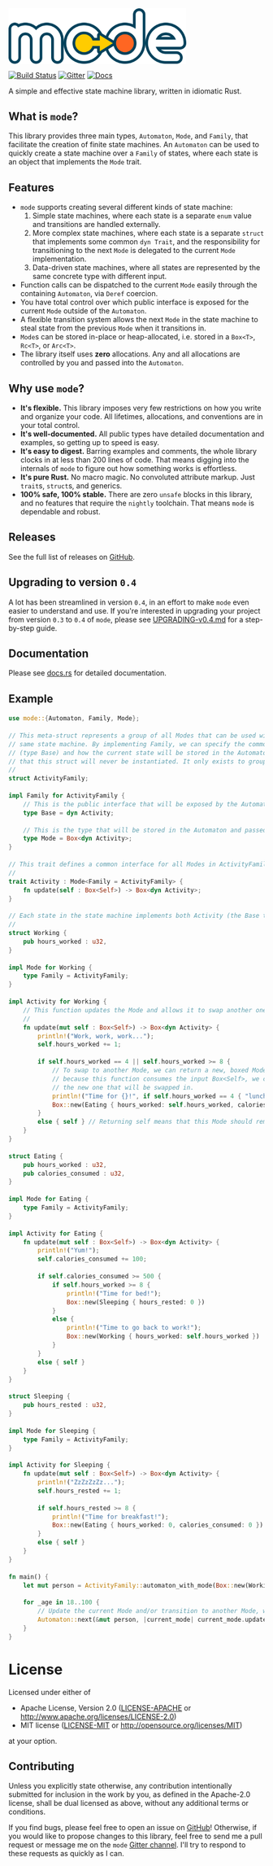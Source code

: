 <img src="mode-logo.svg" alt="mode" style="display: block; width: 25em; margin: 0 0 1em;">

[![Build Status](https://github.com/andrewtc/mode/actions/workflows/rust.yml/badge.svg?branch=master)](https://github.com/andrewtc/mode/actions/workflows/rust.yml?branch=master)
[![Gitter](https://badges.gitter.im/mode-rs/community.svg)](https://gitter.im/mode-rs/community?utm_source=badge&utm_medium=badge&utm_campaign=pr-badge)
[![Docs](https://docs.rs/mode/badge.svg)](https://docs.rs/mode)

A simple and effective state machine library, written in idiomatic Rust.

## What is `mode`?
This library provides three main types, `Automaton`, `Mode`, and `Family`, that facilitate the creation of finite state
machines. An `Automaton` can be used to quickly create a state machine over a `Family` of states, where each state is an
object that implements the `Mode` trait.

## Features
 - `mode` supports creating several different kinds of state machine:
    1. Simple state machines, where each state is a separate `enum` value and transitions are handled externally.
    2. More complex state machines, where each state is a separate `struct` that implements some common `dyn Trait`, and
       the responsibility for transitioning to the next `Mode` is delegated to the current `Mode` implementation.
    3. Data-driven state machines, where all states are represented by the same concrete type with different input.
 - Function calls can be dispatched to the current `Mode` easily through the containing `Automaton`, via `Deref`
   coercion.
 - You have total control over which public interface is exposed for the current `Mode` outside of the `Automaton`.
 - A flexible transition system allows the next `Mode` in the state machine to steal state from the previous `Mode` when
   it transitions in.
 - `Mode`s can be stored in-place or heap-allocated, i.e. stored in a `Box<T>`, `Rc<T>`, or `Arc<T>`.
 - The library itself uses **zero** allocations. Any and all allocations are controlled by you and passed into the
   `Automaton`.

## Why use `mode`?

 - **It's flexible.** This library imposes very few restrictions on how you write and organize your code. All lifetimes,
   allocations, and conventions are in your total control.
 - **It's well-documented.** All public types have detailed documentation and examples, so getting up to speed is easy.
 - **It's easy to digest.** Barring examples and comments, the whole library clocks in at less than 200 lines of code.
   That means digging into the internals of `mode` to figure out how something works is effortless.
 - **It's pure Rust.** No macro magic. No convoluted attribute markup. Just `trait`s, `struct`s, and generics.
 - **100% safe, 100% stable.** There are zero `unsafe` blocks in this library, and no features that require the
   `nightly` toolchain. That means `mode` is dependable and robust.

## Releases

See the full list of releases on [GitHub](https://github.com/andrewtc/mode/releases).

## Upgrading to version `0.4`

A lot has been streamlined in version `0.4`, in an effort to make `mode` even easier to understand and use. If you're
interested in upgrading your project from version `0.3` to `0.4` of `mode`, please see
[UPGRADING-v0.4.md](UPGRADING-v0.4.md) for a step-by-step guide.

## Documentation

Please see [docs.rs](https://docs.rs/mode) for detailed documentation.

## Example

```rust
use mode::{Automaton, Family, Mode};

// This meta-struct represents a group of all Modes that can be used with the same Automaton, i.e. all states in the
// same state machine. By implementing Family, we can specify the common interface that will be exposed for all states
// (type Base) and how the current state will be stored in the Automaton (type Mode). The important thing to note is
// that this struct will never be instantiated. It only exists to group a set of states (Modes) together.
// 
struct ActivityFamily;

impl Family for ActivityFamily {
    // This is the public interface that will be exposed by the Automaton for all Modes in this Family.
    type Base = dyn Activity;

    // This is the type that will be stored in the Automaton and passed into the Automaton::next() function.
    type Mode = Box<dyn Activity>;
}

// This trait defines a common interface for all Modes in ActivityFamily.
//
trait Activity : Mode<Family = ActivityFamily> {
    fn update(self : Box<Self>) -> Box<dyn Activity>;
}

// Each state in the state machine implements both Activity (the Base type) and Mode.
//
struct Working {
    pub hours_worked : u32,
}

impl Mode for Working {
    type Family = ActivityFamily;
}

impl Activity for Working {
    // This function updates the Mode and allows it to swap another one in as current, when ready.
    //
    fn update(mut self : Box<Self>) -> Box<dyn Activity> {
        println!("Work, work, work...");
        self.hours_worked += 1;

        if self.hours_worked == 4 || self.hours_worked >= 8 {
            // To swap to another Mode, we can return a new, boxed Mode with the same signature as this one. Note that
            // because this function consumes the input Box<Self>, we can freely move state out of this Mode and into
            // the new one that will be swapped in.
            println!("Time for {}!", if self.hours_worked == 4 { "lunch" } else { "dinner" });
            Box::new(Eating { hours_worked: self.hours_worked, calories_consumed: 0 })
        }
        else { self } // Returning self means that this Mode should remain current.
    }
}

struct Eating {
    pub hours_worked : u32,
    pub calories_consumed : u32,
}

impl Mode for Eating {
    type Family = ActivityFamily;
}

impl Activity for Eating {
    fn update(mut self : Box<Self>) -> Box<dyn Activity> {
        println!("Yum!");
        self.calories_consumed += 100;

        if self.calories_consumed >= 500 {
            if self.hours_worked >= 8 {
                println!("Time for bed!");
                Box::new(Sleeping { hours_rested: 0 })
            }
            else {
                println!("Time to go back to work!");
                Box::new(Working { hours_worked: self.hours_worked })
            }
        }
        else { self }
    }
}

struct Sleeping {
    pub hours_rested : u32,
}

impl Mode for Sleeping {
    type Family = ActivityFamily;
}

impl Activity for Sleeping {
    fn update(mut self : Box<Self>) -> Box<dyn Activity> {
        println!("ZzZzZzZz...");
        self.hours_rested += 1;

        if self.hours_rested >= 8 {
            println!("Time for breakfast!");
            Box::new(Eating { hours_worked: 0, calories_consumed: 0 })
        }
        else { self }
    }
}

fn main() {
    let mut person = ActivityFamily::automaton_with_mode(Box::new(Working { hours_worked: 0 }));
    
    for _age in 18..100 {
        // Update the current Mode and/or transition to another Mode, when the current Mode requests it.
        Automaton::next(&mut person, |current_mode| current_mode.update());
    }
}
```

# License

Licensed under either of

 * Apache License, Version 2.0 ([LICENSE-APACHE](https://github.com/andrewtc/mode/blob/master/LICENSE-APACHE) or 
   http://www.apache.org/licenses/LICENSE-2.0)
 * MIT license ([LICENSE-MIT](https://github.com/andrewtc/mode/blob/master/LICENSE-MIT) or
   http://opensource.org/licenses/MIT)

at your option.

## Contributing

Unless you explicitly state otherwise, any contribution intentionally submitted for inclusion in the work by you, as
defined in the Apache-2.0 license, shall be dual licensed as above, without any additional terms or conditions.

If you find bugs, please feel free to open an issue on [GitHub](https://github.com/andrewtc/mode/issues)! Otherwise, if
you would like to propose changes to this library, feel free to send me a pull request or message me on the `mode`
[Gitter channel](https://gitter.im/mode-rs/community?utm_source=share-link&utm_medium=link&utm_campaign=share-link).
I'll try to respond to these requests as quickly as I can.